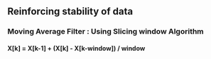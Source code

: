 ## Reinforcing stability of data
### Moving Average Filter : Using Slicing window Algorithm
#### X[k] = X[k-1] + (X[k] - X[k-window]) / window
